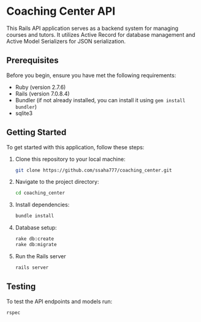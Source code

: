 # Coaching Center API

This Rails API application serves as a backend system for managing courses and tutors. It utilizes Active Record for database management and Active Model Serializers for JSON serialization.

## Prerequisites

Before you begin, ensure you have met the following requirements:

- Ruby (version 2.7.6)
- Rails (version 7.0.8.4)
- Bundler (if not already installed, you can install it using `gem install bundler`)
- sqlite3


## Getting Started

To get started with this application, follow these steps:

1. Clone this repository to your local machine:

   ```bash
   git clone https://github.com/ssaha777/coaching_center.git

2. Navigate to the project directory:

   ```bash
   cd coaching_center

3. Install dependencies:

    ```bash
    bundle install

4. Database setup:

    ```bash
    rake db:create
    rake db:migrate

5. Run the Rails server

    ```bash
    rails server

## Testing

To test the API endpoints and models run:

    rspec
